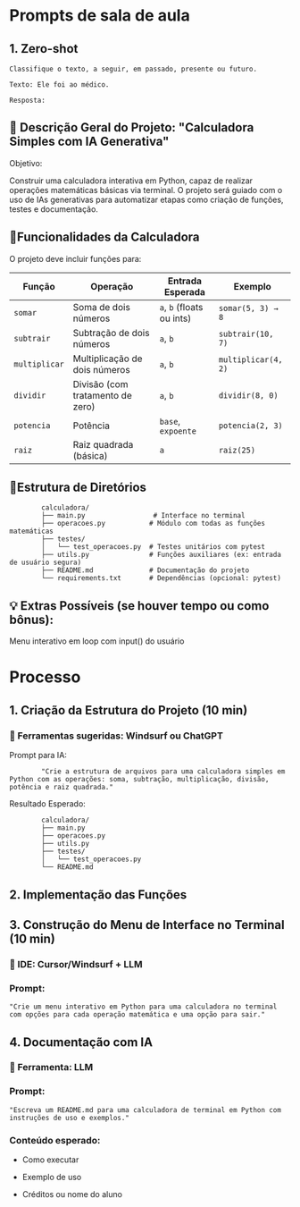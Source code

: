 # Prompts de sala de aula
## 1. Zero-shot

    Classifique o texto, a seguir, em passado, presente ou futuro.
    
    Texto: Ele foi ao médico.
    
    Resposta:



## 📘 Descrição Geral do Projeto: "Calculadora Simples com IA Generativa"

Objetivo:

Construir uma calculadora interativa em Python, capaz de realizar operações matemáticas básicas via terminal. O projeto será guiado com o uso de IAs generativas para automatizar etapas como criação de funções, testes e documentação.

 ## 🧮Funcionalidades da Calculadora
O projeto deve incluir funções para:

| Função        | Operação                         | Entrada Esperada          | Exemplo             |
| ------------- | -------------------------------- | ------------------------- | ------------------- |
| `somar`       | Soma de dois números             | `a`, `b` (floats ou ints) | `somar(5, 3) → 8`   |
| `subtrair`    | Subtração de dois números        | `a`, `b`                  | `subtrair(10, 7)`   |
| `multiplicar` | Multiplicação de dois números    | `a`, `b`                  | `multiplicar(4, 2)` |
| `dividir`     | Divisão (com tratamento de zero) | `a`, `b`                  | `dividir(8, 0)`     |
| `potencia`    | Potência                         | `base`, `expoente`        | `potencia(2, 3)`    |
| `raiz`        | Raiz quadrada (básica)           | `a`                       | `raiz(25)`          |

 ## 📁Estrutura de Diretórios

            calculadora/
            ├── main.py                 # Interface no terminal
            ├── operacoes.py           # Módulo com todas as funções matemáticas
            ├── testes/
            │   └── test_operacoes.py  # Testes unitários com pytest
            ├── utils.py               # Funções auxiliares (ex: entrada de usuário segura)
            ├── README.md              # Documentação do projeto
            └── requirements.txt       # Dependências (opcional: pytest)

## 💡 Extras Possíveis (se houver tempo ou como bônus):
Menu interativo em loop com input() do usuário

# Processo
## 1. Criação da Estrutura do Projeto (10 min)
### 📌 Ferramentas sugeridas: Windsurf ou ChatGPT

Prompt para IA:

            "Crie a estrutura de arquivos para uma calculadora simples em Python com as operações: soma, subtração, multiplicação, divisão, potência e raiz quadrada."

Resultado Esperado:

            calculadora/
            ├── main.py
            ├── operacoes.py
            ├── utils.py
            ├── testes/
            │   └── test_operacoes.py
            └── README.md


## 2. Implementação das Funções

## 3. Construção do Menu de Interface no Terminal (10 min)
### 📌 IDE: Cursor/Windsurf + LLM

### Prompt:

    "Crie um menu interativo em Python para uma calculadora no terminal com opções para cada operação matemática e uma opção para sair."

## 4. Documentação com IA

### 📌 Ferramenta: LLM

### Prompt:

    "Escreva um README.md para uma calculadora de terminal em Python com instruções de uso e exemplos."

### Conteúdo esperado:

* Como executar

* Exemplo de uso

* Créditos ou nome do aluno
